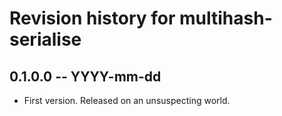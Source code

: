 # Revision history for multihash-serialise

## 0.1.0.0 -- YYYY-mm-dd

* First version. Released on an unsuspecting world.
